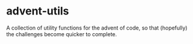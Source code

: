 # advent-utils
A collection of utility functions for the advent of code, so that (hopefully) the challenges become quicker to complete.
